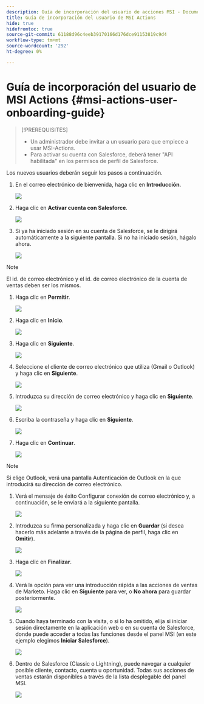 ```yaml
---
description: Guía de incorporación del usuario de acciones MSI - Documentos de Marketo - Documentación del producto
title: Guía de incorporación del usuario de MSI Actions
hide: true
hidefromtoc: true
source-git-commit: 61188d96c4eeb39170166d176dce91153819c9d4
workflow-type: tm+mt
source-wordcount: '292'
ht-degree: 0%

---
```


# Guía de incorporación del usuario de MSI Actions {#msi-actions-user-onboarding-guide}

>[!PREREQUISITES]
>
>* Un administrador debe invitar a un usuario para que empiece a usar MSI-Actions.
>* Para activar su cuenta con Salesforce, deberá tener &quot;API habilitada&quot; en los permisos de perfil de Salesforce.


Los nuevos usuarios deberán seguir los pasos a continuación.

1. En el correo electrónico de bienvenida, haga clic en **Introducción**.

   ![](assets/msi-actions-user-onboarding-guide-1.png)

1. Haga clic en **Activar cuenta con Salesforce**.

   ![](assets/msi-actions-user-onboarding-guide-2.png)

1. Si ya ha iniciado sesión en su cuenta de Salesforce, se le dirigirá automáticamente a la siguiente pantalla. Si no ha iniciado sesión, hágalo ahora.

   ![](assets/msi-actions-user-onboarding-guide-3.png)

>[!NOTE]
>
>El id. de correo electrónico y el id. de correo electrónico de la cuenta de ventas deben ser los mismos.

1. Haga clic en **Permitir**.

   ![](assets/msi-actions-user-onboarding-guide-4.png)

1. Haga clic en **Inicio**.

   ![](assets/msi-actions-user-onboarding-guide-5.png)

1. Haga clic en **Siguiente**.

   ![](assets/msi-actions-user-onboarding-guide-6.png)

1. Seleccione el cliente de correo electrónico que utiliza (Gmail o Outlook) y haga clic en **Siguiente**.

   ![](assets/msi-actions-user-onboarding-guide-7.png)

1. Introduzca su dirección de correo electrónico y haga clic en **Siguiente**.

   ![](assets/msi-actions-user-onboarding-guide-8.png)

1. Escriba la contraseña y haga clic en **Siguiente**.

   ![](assets/msi-actions-user-onboarding-guide-9.png)

1. Haga clic en **Continuar**.

   ![](assets/msi-actions-user-onboarding-guide-10.png)

>[!NOTE]
>
>Si elige Outlook, verá una pantalla Autenticación de Outlook en la que introducirá su dirección de correo electrónico.

1. Verá el mensaje de éxito Configurar conexión de correo electrónico y, a continuación, se le enviará a la siguiente pantalla.

   ![](assets/msi-actions-user-onboarding-guide-11.png)

1. Introduzca su firma personalizada y haga clic en **Guardar** (si desea hacerlo más adelante a través de la página de perfil, haga clic en **Omitir**).

   ![](assets/msi-actions-user-onboarding-guide-12.png)

1. Haga clic en **Finalizar**.

   ![](assets/msi-actions-user-onboarding-guide-13.png)

1. Verá la opción para ver una introducción rápida a las acciones de ventas de Marketo. Haga clic en **Siguiente** para ver, o **No ahora** para guardar posteriormente.

   ![](assets/msi-actions-user-onboarding-guide-14.png)

1. Cuando haya terminado con la visita, o si lo ha omitido, elija si iniciar sesión directamente en la aplicación web o en su cuenta de Salesforce, donde puede acceder a todas las funciones desde el panel MSI (en este ejemplo elegimos **Iniciar Salesforce**).

   ![](assets/msi-actions-user-onboarding-guide-15.png)

1. Dentro de Salesforce (Classic o Lightning), puede navegar a cualquier posible cliente, contacto, cuenta u oportunidad. Todas sus acciones de ventas estarán disponibles a través de la lista desplegable del panel MSI.

   ![](assets/msi-actions-user-onboarding-guide-16.png)
